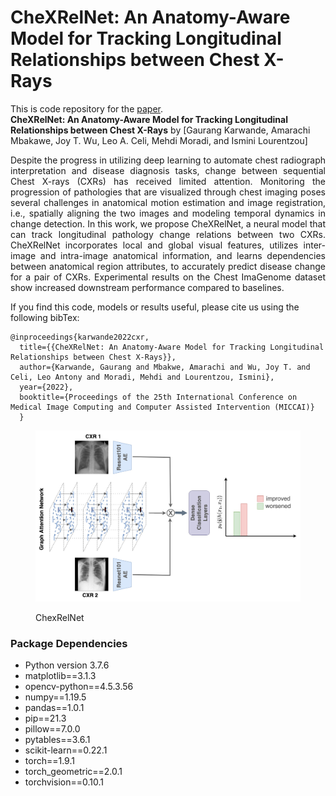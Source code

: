 # CheXRelNet: An Anatomy-Aware Model for Tracking Longitudinal Relationships between Chest X-Rays

This is code repository for the [paper](https://arxiv.org/abs/2208.03873).
<br />
**CheXRelNet: An Anatomy-Aware Model for Tracking Longitudinal Relationships between Chest X-Rays**
by [Gaurang Karwande, Amarachi Mbakawe, Joy T. Wu, Leo A. Celi, Mehdi Moradi, and Ismini Lourentzou]
<br />
<p align='justify'> Despite the progress in utilizing deep learning to automate chest radiograph interpretation and disease diagnosis tasks, change between sequential Chest X-rays (CXRs) has received limited attention. Monitoring the progression of pathologies that are visualized through chest imaging poses several challenges in anatomical motion estimation and image registration, i.e., spatially aligning the two images and modeling temporal dynamics in change detection. In this work, we propose CheXRelNet, a neural model that can track longitudinal pathology change relations between two CXRs. CheXRelNet incorporates local and global visual features, utilizes inter-image and intra-image anatomical information, and learns dependencies between anatomical region attributes, to accurately predict disease change for a pair of CXRs. Experimental results on the Chest ImaGenome dataset show increased downstream performance compared to baselines. </p>

If you find this code, models or results useful, please cite us using the following bibTex:
```
@inproceedings{karwande2022cxr,
  title={{CheXRelNet: An Anatomy-Aware Model for Tracking Longitudinal Relationships between Chest X-Rays}},
  author={Karwande, Gaurang and Mbakwe, Amarachi and Wu, Joy T. and Celi, Leo Antony and Moradi, Mehdi and Lourentzou, Ismini},
  year={2022},
  booktitle={Proceedings of the 25th International Conference on Medical Image Computing and Computer Assisted Intervention (MICCAI)}
  }
```
<figure>
<p align='center'>
<img src='https://github.com/Gaurangkarwande/ChexRelNet/blob/master/figures/model.jpg' width='600'/, cap>
</p>
<figcaption>ChexRelNet</figcaption>
</figure>

### Package Dependencies
- Python version 3.7.6
- matplotlib==3.1.3
- opencv-python==4.5.3.56
- numpy==1.19.5
- pandas==1.0.1
- pip==21.3
- pillow==7.0.0
- pytables==3.6.1
- scikit-learn==0.22.1
- torch==1.9.1
- torch_geometric==2.0.1
- torchvision==0.10.1
